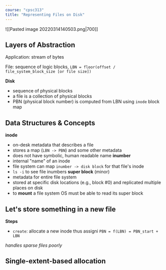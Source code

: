 ```yaml
---
course: "cpsc313"
title: "Representing Files on Disk"
---
```


![[Pasted image 20220314140503.png|700]]

## Layers of Abstraction
Application: stream of bytes

File: sequence of logic blocks, `LBN = floor(offset / file_system_block_size [or file size])`

**Disk**
- sequence of physical blocks
- a file is a collection of physical blocks
- PBN (physical block number) is computed from LBN using `inode` block map

## Data Structures & Concepts
**inode**
- on-desk metadata that describes a file
- stores a map (`LBN -> PBN`) and some other metadata
- does not have symbolic, human readable name
**inumber**
- internal "name" of an inode
- file system can map `inumber -> disk block` for that file's inode
- `ls -i` to see file inumbers
**super block** (minor)
- metadata for entire file system
- stored at specific disk locations (e.g., block #0) and replicated multiple places on disk
- to **mount** a file system OS must be able to read its super block

## Let's store something in a new file
**Steps**
- `create`: allocate a new inode thus assigni
`PBN = f(LBN) = PBN_start + LBN`

*handles sparse files poorly*

## Single-extent-based allocation